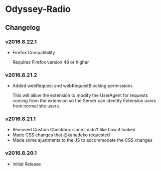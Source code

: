 # Odyssey-Radio

## Changelog

### v2016.8.22.1

- Firefox Compatibility

  Requires Firefox version 48 or higher

### v2016.8.21.2

- Added webRequest and webRequestBlocking permissions

  This will allow the extension to modify the UserAgent for requests coming from the extension so the Server can identify Extension users from normal site users.

### v2016.8.21.1

- Removed Custom Checkbox since I didn't like how it looked
- Made CSS changes that @kanadeko requested
- Made some ajustments to the JS to accommodate the CSS changes

### v2016.8.20.1

- Initial Release
